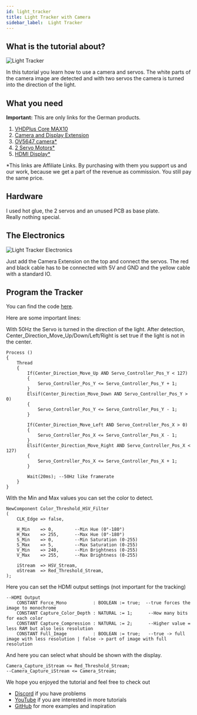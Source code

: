 ```yaml
---
id: light_tracker
title: Light Tracker with Camera
sidebar_label:  Light Tracker
---
```


## What is the tutorial about?

![Light Tracker](/img/community/light_track_2.jpg)

In this tutorial you learn how to use a camera and servos. The white parts of the camera image are detected and with two servos the camera is turned into the direction of the light.

## What you need

**Important:** This are only links for the German products.<br/>

1.  [VHDPlus Core MAX10](/docs/components/vhdpcore_max10)
2.  [Camera and Display Extension](/docs/components/camera)
3.  [OV5647 camera*](https://amzn.to/39laTEX)
4.  [2 Servo Motors*](https://amzn.to/3cZKzlN)
5.  [HDMI Display*](https://amzn.to/2wr6NfW)

*This links are Affiliate Links. By purchasing with them you support us and our work, because we get a part of the revenue as commission. You still pay the same price.

## Hardware

I used hot glue, the 2 servos and an unused PCB as base plate. <br/>
Really nothing special. 

## The Electronics

![Light Tracker Electronics](/img/community/light_track_1.jpg)

Just add the Camera Extension on the top and connect the servos. The red and black cable has to be connected with 5V and GND and the yellow cable with a standard IO.

## Program the Tracker

You can find the code [here](https://github.com/leonbeier/Light_Tracker). 

Here are some important lines:

With 50Hz the Servo is turned in the direction of the light. After detection, Center_Direction_Move_Up/Down/Left/Right is set true if the light is not in the center.

```vhdp
Process ()
{
    Thread
    {
        If(Center_Direction_Move_Up AND Servo_Controller_Pos_Y < 127)
        {
            Servo_Controller_Pos_Y <= Servo_Controller_Pos_Y + 1;
        }
        Elsif(Center_Direction_Move_Down AND Servo_Controller_Pos_Y > 0)
        {
            Servo_Controller_Pos_Y <= Servo_Controller_Pos_Y - 1;
        }

        If(Center_Direction_Move_Left AND Servo_Controller_Pos_X > 0)
        {
            Servo_Controller_Pos_X <= Servo_Controller_Pos_X - 1;
        }
        Elsif(Center_Direction_Move_Right AND Servo_Controller_Pos_X < 127)
        {
            Servo_Controller_Pos_X <= Servo_Controller_Pos_X + 1;
        }

        Wait(20ms); --50Hz like framerate
    }
}
```

With the Min and Max values you can set the color to detect. 

```vhdp
NewComponent Color_Threshold_HSV_Filter
(
    CLK_Edge => false,

    H_Min    => 0,        --Min Hue (0°-180°)
    H_Max    => 255,      --Max Hue (0°-180°)
    S_Min    => 0,        --Min Saturation (0-255)
    S_Max    => 5,        --Max Saturation (0-255)
    V_Min    => 240,      --Min Brightness (0-255)
    V_Max    => 255,      --Max Brightness (0-255)

    iStream  => HSV_Stream,
    oStream  => Red_Threshold_Stream,
);
```

Here you can set the HDMI output settings (not important for the tracking)

```vhdp
--HDMI Output
    CONSTANT Force_Mono          : BOOLEAN := true;  --true forces the image to monochrome
    CONSTANT Capture_Color_Depth : NATURAL := 1;      --How many bits for each color
    CONSTANT Capture_Compression : NATURAL := 2;      --Higher value = less RAM but also less resolution
    CONSTANT Full_Image          : BOOLEAN := true;   --true -> full image with less resolution | false -> part of image with full resolution
```

And here you can select what should be shown with the display.

```vhdp
Camera_Capture_iStream <= Red_Threshold_Stream;
--Camera_Capture_iStream <= Camera_Stream;
```

We hope you enjoyed the tutorial and feel free to check out 
- [Discord](https://discord.gg/NCN9VAh) if you have problems
- [YouTube](https://www.youtube.com/channel/UC7qiOvlaBSiWyAb7R1xTaEw) if you are interested in more tutorials
- [GitHub](https://github.com/search?utf8=%E2%9C%93&q=vhdplus) for more examples and inspiration